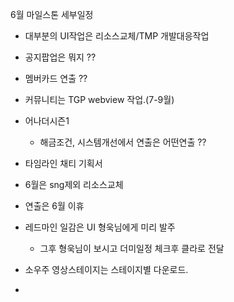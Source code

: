 

6월 마일스톤 세부일정

- 대부분의 UI작업은 리소스교체/TMP 개발대응작업 
- 공지팝업은 뭐지 ??
- 멤버카드 연출 ??
- 커뮤니티는 TGP webview 작업.(7-9월)
- 어나더시즌1 
	- 해금조건, 시스템개선에서 연출은 어떤연출 ??

- 타임라인 채티 기획서 


- 6월은 sng제외 리소스교체
- 연출은 6월 이휴
- 레드마인 일감은 UI 형욱님에게 미리 발주
	- 그후 형욱님이 보시고 더미일정 체크후 클라로 전달

- 소우주 영상스테이지는 스테이지별 다운로드. 
- 
